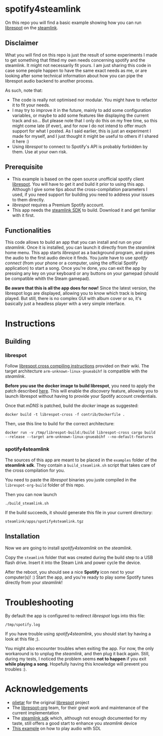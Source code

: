 # spotify4steamlink
On this repo you will find a basic example showing how you can run [librespot](https://github.com/librespot-org/librespot) on the [steamlink](https://store.steampowered.com/app/353380/Steam_Link/).

## Disclaimer
What you will find on this repo is just the result of some experiments I made to get something that fitted my own needs concerning spotify and the steamlink. It might not necessarily fit yours. I am just sharing this code in case some people happen to have the same exact needs as me, or are looking after some technical information about how you can pipe the librespot audio backend to another process.

As such, note that:
* The code is really not optimised nor modular. You might have to refactor it to fit your needs.
* I may try to improve it in the future, mainly to add some configuration variables, or maybe to add some features like displaying the current track and so... But please note that I only do this on my free time, so this might come late (if ever), and for now I do not intend to offer much support for what I posted. As I said earlier, this is just an experiment I made for myself, and I just thought it might be useful to others if I shared it here :)
* Using _librespot_ to connect to Spotify's API is probably forbidden by them. Use at your own risk.

## Prerequisite
* This example is based on the open source unofficial spotify client [librespot](https://github.com/librespot-org/librespot). You will have to get it and build it prior to using this app. Although I give some tips about the cross-compilation parameters I used, if you need support for building you need to address your issues to them directly.
* _librespot_ requires a Premium Spotify account.
* This app needs the [steamlink SDK](https://github.com/ValveSoftware/steamlink-sdk) to build. Download it and get familiar with it first.

## Functionalities
This code allows to build an app that you can install and run on your _steamlink_. Once it is installed, you can launch it directly from the _steamlink_ home menu.
This app starts _librespot_ as a background program, and pipes the audio to the first audio device it finds.
You juste have to use _spotify connect_ (from your phone or a computer, using the official Spotify application) to start a song.
Once you're done, you can exit the app by pressing any key on your keyboard or any buttons on your gamepad (should be compatible whith the Steam gamepad).

**Be aware that this is all the app does for now!** Since the latest version, the librespot logs are displayed, allowing you to know which track is being played. But still, there is no complex GUI with album cover or so, it's basically just a headless player with a very simple interface.

# Instructions
## Building
### librespot
Follow [librespot cross compiling instructions](https://github.com/librespot-org/librespot/wiki/Cross-compiling) provided on their wiki.
The target architecture `arm-unknown-linux-gnueabihf` is compatible with the _steamlink_.

**Before you use the docker image to build librespot**, you need to apply the patch described [here](https://github.com/librespot-org/librespot/wiki/Compile-librespot-for-kernel-prior-3.9).
This will enable the _discovery_ feature, allowing you to launch librespot without having to provide your Spotify account credentials.

Once that _mDNS_ is patched, build the _docker_ image as suggested:
```Shell
docker build -t librespot-cross -f contrib/Dockerfile .
```

Then, use this line to build for the correct architecture:
```Shell
docker run -v /tmp/librespot-build:/build librespot-cross cargo build --release --target arm-unknown-linux-gnueabihf --no-default-features
```

### spotify4steamlink
The sources of this app are meant to be placed in the `examples` folder of the **steamlink sdk**.
They contain a `build_steamlink.sh` script that takes care of the cross compilation for you.

You need to paste the _librespot_ binaries you juste compiled in the `librespot-org-build` folder of this repo.

Then you can now launch
```Shell
./build_steamlink.sh
```

If the build succeeds, it should generate this file in your current directory:
```
steamlink/apps/spotify4steamlink.tgz
```

## Installation
Now we are going to install _spotify4steamlink_ on the _steamlink_.

Copy the `steamlink` folder that was created during the build step to a USB flash drive.
Insert it into the Steam Link and power cycle the device.

After the reboot, you should see a nice **Spotify** icon next to your computer(s)! :)
Start the app, and you're ready to play some Spotify tunes directly from your _steamlink_!

# Troubleshooting
By default the app is configured to redirect _librespot_ logs into this file:
```
/tmp/spotify.log
```
If you have trouble using _spotify4steamlink_, you should start by having a look at this file ;).

You might also encounter troubles when exiting the app. For now, the only workaround is to unplug the _steamlink_, and then plug it back again.
Still, during my tests, I noticed the problem seems **not to happen** if you exit **while playing a song**.
Hopefully having this knowledge will prevent you troubles :).

# Acknowledgements
* [plietar](https://github.com/plietar/) for the original [librespot](https://github.com/plietar/librespot) project
* The [librespot-org](https://github.com/librespot-org/librespot) team, for their great work and maintenance of the current implementation
* The [steamlink sdk](https://github.com/ValveSoftware/steamlink-sdk/) which, although not enough documented for my taste, still offers a good start to enhance you _steamlink_ device
* [This example](https://gist.github.com/armornick/3447121) on how to play audio with SDL
